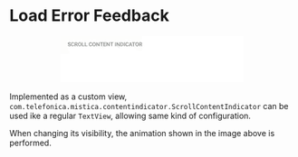 # Load Error Feedback

<p align="center">
   <img src="../../../../../../../../doc/images/contentindicator/scroll_content_indicator.gif" />
</p>

Implemented as a custom view, `com.telefonica.mistica.contentindicator.ScrollContentIndicator` can be used ike a regular `TextView`, allowing same kind of configuration.

When changing its visibility, the animation shown in the image above is performed.
